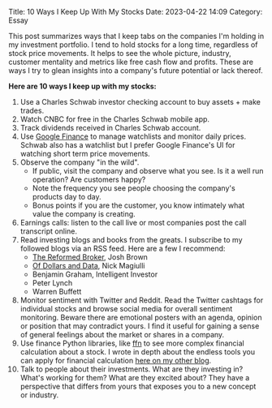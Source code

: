 Title: 10 Ways I Keep Up With My Stocks 
Date: 2023-04-22 14:09 
Category: Essay


This post summarizes ways that I keep tabs on the companies I'm holding in my investment portfolio. I tend to hold stocks for a long time, regardless of stock price movements. It helps to see the whole picture, industry, customer mentality and metrics like free cash flow and profits. These are ways I try to glean insights into a company's future potential or lack thereof.

**Here are 10 ways I keep up with my stocks:**

1. Use a Charles Schwab investor checking account to buy assets + make trades.
2. Watch CNBC for free in the Charles Schwab mobile app.
3. Track dividends received in Charles Schwab account.
4. Use [Google Finance](https://www.google.com/finance/) to manage watchlists and monitor daily prices. Schwab also has a watchlist but I prefer Google Finance's UI for watching short term price movements.
5. Observe the company "in the wild".
	- If public, visit the company and observe what you see. Is it a well run operation? Are customers happy?
	- Note the frequency you see people choosing the company's products day to day.
	- Bonus points if you are the customer, you know intimately what value the company is creating.
6. Earnings calls: listen to the call live or most companies post the call transcript online.
7. Read investing blogs and books from the greats. I subscribe to my followed blogs via an RSS feed. Here are a few I recommend:
	- [The Reformed Broker](https://thereformedbroker.com/), Josh Brown
	- [Of Dollars and Data](https://ofdollarsanddata.com/), Nick Magiulli
	- Benjamin Graham, Intelligent Investor
	- Peter Lynch
	- Warren Buffett
8. Monitor sentiment with Twitter and Reddit. Read the Twitter cashtags for individual stocks and browse social media for overall sentiment monitoring. Beware there are emotional posters with an agenda, opinion or position that may contradict yours. I find it useful for gaining a sense of general feelings about the market or shares in a company.
9. Use finance Python libraries, like [ffn](https://pmorissette.github.io/ffn/) to see more complex financial calculation about a stock. I wrote in depth about the endless tools you can apply for financial calculation [here on my other blog](https://pythonmarketer.com/2021/01/16/pick-stocks-like-a-pro-with-ffn/).
10. Talk to people about their investments. What are they investing in? What's working for them? What are they excited about? They have a perspective that differs from yours that exposes you to a new concept or industry.